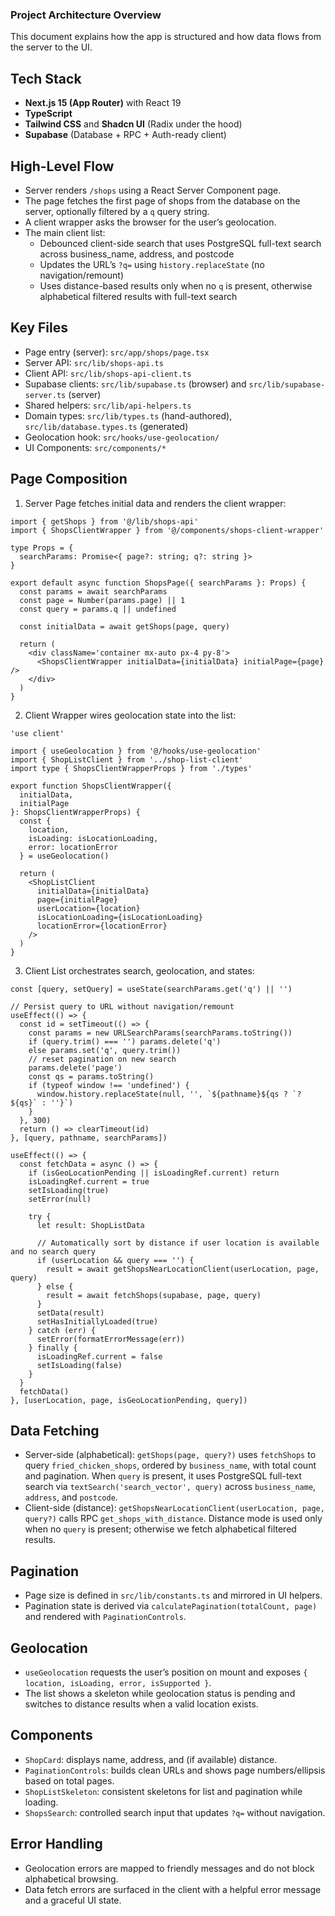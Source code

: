### Project Architecture Overview

This document explains how the app is structured and how data flows from the server to the UI.

## Tech Stack

- **Next.js 15 (App Router)** with React 19
- **TypeScript**
- **Tailwind CSS** and **Shadcn UI** (Radix under the hood)
- **Supabase** (Database + RPC + Auth-ready client)

## High-Level Flow

- Server renders `/shops` using a React Server Component page.
- The page fetches the first page of shops from the database on the server, optionally filtered by a `q` query string.
- A client wrapper asks the browser for the user’s geolocation.
- The main client list:
  - Debounced client-side search that uses PostgreSQL full-text search across business_name, address, and postcode
  - Updates the URL’s `?q=` using `history.replaceState` (no navigation/remount)
  - Uses distance-based results only when no `q` is present, otherwise alphabetical filtered results with full-text search

## Key Files

- Page entry (server): `src/app/shops/page.tsx`
- Server API: `src/lib/shops-api.ts`
- Client API: `src/lib/shops-api-client.ts`
- Supabase clients: `src/lib/supabase.ts` (browser) and `src/lib/supabase-server.ts` (server)
- Shared helpers: `src/lib/api-helpers.ts`
- Domain types: `src/lib/types.ts` (hand-authored), `src/lib/database.types.ts` (generated)
- Geolocation hook: `src/hooks/use-geolocation/`
- UI Components: `src/components/*`

## Page Composition

1. Server Page fetches initial data and renders the client wrapper:

```startLine:1:endLine:20:src/app/shops/page.tsx
import { getShops } from '@/lib/shops-api'
import { ShopsClientWrapper } from '@/components/shops-client-wrapper'

type Props = {
  searchParams: Promise<{ page?: string; q?: string }>
}

export default async function ShopsPage({ searchParams }: Props) {
  const params = await searchParams
  const page = Number(params.page) || 1
  const query = params.q || undefined

  const initialData = await getShops(page, query)

  return (
    <div className='container mx-auto px-4 py-8'>
      <ShopsClientWrapper initialData={initialData} initialPage={page} />
    </div>
  )
}
```

2. Client Wrapper wires geolocation state into the list:

```startLine:1:endLine:27:src/components/shops-client-wrapper/index.tsx
'use client'

import { useGeolocation } from '@/hooks/use-geolocation'
import { ShopListClient } from '../shop-list-client'
import type { ShopsClientWrapperProps } from './types'

export function ShopsClientWrapper({
  initialData,
  initialPage
}: ShopsClientWrapperProps) {
  const {
    location,
    isLoading: isLocationLoading,
    error: locationError
  } = useGeolocation()

  return (
    <ShopListClient
      initialData={initialData}
      page={initialPage}
      userLocation={location}
      isLocationLoading={isLocationLoading}
      locationError={locationError}
    />
  )
}
```

3. Client List orchestrates search, geolocation, and states:

```startLine:33:endLine:87:src/components/shop-list-client/index.tsx
const [query, setQuery] = useState(searchParams.get('q') || '')

// Persist query to URL without navigation/remount
useEffect(() => {
  const id = setTimeout(() => {
    const params = new URLSearchParams(searchParams.toString())
    if (query.trim() === '') params.delete('q')
    else params.set('q', query.trim())
    // reset pagination on new search
    params.delete('page')
    const qs = params.toString()
    if (typeof window !== 'undefined') {
      window.history.replaceState(null, '', `${pathname}${qs ? `?${qs}` : ''}`)
    }
  }, 300)
  return () => clearTimeout(id)
}, [query, pathname, searchParams])

useEffect(() => {
  const fetchData = async () => {
    if (isGeoLocationPending || isLoadingRef.current) return
    isLoadingRef.current = true
    setIsLoading(true)
    setError(null)

    try {
      let result: ShopListData

      // Automatically sort by distance if user location is available and no search query
      if (userLocation && query === '') {
        result = await getShopsNearLocationClient(userLocation, page, query)
      } else {
        result = await fetchShops(supabase, page, query)
      }
      setData(result)
      setHasInitiallyLoaded(true)
    } catch (err) {
      setError(formatErrorMessage(err))
    } finally {
      isLoadingRef.current = false
      setIsLoading(false)
    }
  }
  fetchData()
}, [userLocation, page, isGeoLocationPending, query])
```

## Data Fetching

- Server-side (alphabetical): `getShops(page, query?)` uses `fetchShops` to query `fried_chicken_shops`, ordered by `business_name`, with total count and pagination. When `query` is present, it uses PostgreSQL full-text search via `textSearch('search_vector', query)` across `business_name`, `address`, and `postcode`.
- Client-side (distance): `getShopsNearLocationClient(userLocation, page, query?)` calls RPC `get_shops_with_distance`. Distance mode is used only when no `query` is present; otherwise we fetch alphabetical filtered results.

## Pagination

- Page size is defined in `src/lib/constants.ts` and mirrored in UI helpers.
- Pagination state is derived via `calculatePagination(totalCount, page)` and rendered with `PaginationControls`.

## Geolocation

- `useGeolocation` requests the user’s position on mount and exposes `{ location, isLoading, error, isSupported }`.
- The list shows a skeleton while geolocation status is pending and switches to distance results when a valid location exists.

## Components

- `ShopCard`: displays name, address, and (if available) distance.
- `PaginationControls`: builds clean URLs and shows page numbers/ellipsis based on total pages.
- `ShopListSkeleton`: consistent skeletons for list and pagination while loading.
- `ShopsSearch`: controlled search input that updates `?q=` without navigation.

## Error Handling

- Geolocation errors are mapped to friendly messages and do not block alphabetical browsing.
- Data fetch errors are surfaced in the client with a helpful error message and a graceful UI state.
